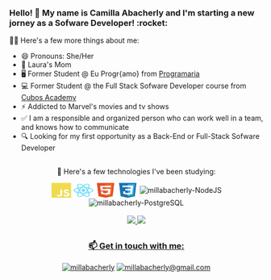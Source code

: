 <h3> Hello! 👋 My name is Camilla Abacherly and I'm starting a new jorney as a Sofware Developer! :rocket: </p> </h3> 

💁‍♀️ Here's a few more things about me:

- 😄 Pronouns: She/Her
- 👧 Laura's Mom
- 🖥️ Former Student @ Eu Progr{amo} from [Programaria](https://www.programaria.org/ "Programaria")
- 💻 Former Student @ the Full Stack Sofware Developer course from [Cubos Academy](https://cubos.academy/ "Cubos Academy") 
- ⚡ Addicted to Marvel's movies and tv shows
- ✅ I am a responsible and organized person who can work well in a team, and knows how to communicate
- 🔍 Looking for my first opportunity as a Back-End or Full-Stack Sofware Developer
  
##
<div align="center">

🌱 Here's a few technologies I've been studying:
  
<div style="display: inline_block">
  <img align="center" alt="millabacherly-Js" height="30" width="40" src="https://raw.githubusercontent.com/devicons/devicon/master/icons/javascript/javascript-plain.svg">
  <img align="center" alt="millabacherly-React" height="30" width="40" src="https://raw.githubusercontent.com/devicons/devicon/master/icons/react/react-original.svg">
  <img align="center" alt="millabacherly-HTML" height="30" width="40" src="https://raw.githubusercontent.com/devicons/devicon/master/icons/html5/html5-original.svg">
  <img align="center" alt="millabacherly-CSS" height="30" width="40" src="https://raw.githubusercontent.com/devicons/devicon/master/icons/css3/css3-original.svg">
  <img align="center" alt="millabacherly-NodeJS" height="30" width="40" src="https://cdn.jsdelivr.net/gh/devicons/devicon/icons/nodejs/nodejs-original.svg">
  <img align="center" alt="millabacherly-PostgreSQL" height="30" width="40" src="https://cdn.jsdelivr.net/gh/devicons/devicon/icons/postgresql/postgresql-original.svg">
</div>
</div>
  <br>
<div align="center">
  <a href="https://github.com/millabacherly">
  <img height="140em" src="https://github-readme-stats.vercel.app/api?username=millabacherly&show_icons=true&theme=radical&include_all_commits=true&count_private=true"/>
  <img height="140em" src="https://github-readme-stats.vercel.app/api/top-langs/?username=millabacherly&layout=compact&langs_count=7&theme=radical"/>
</div>
  
##
<div align="center">
 <h3>📫 Get in touch with me:</h3>
  <p>
   <a href="https://www.linkedin.com/in/camilla-abacherly-barboza/" target="blank"><img align="center" src="https://cdn-icons-png.flaticon.com/512/174/174857.png" alt="millabacherly" height="40" width="40" /></a>
   <a href = "mailto:millabacherly@gmail.com"><img align="center" src="https://logosmarcas.net/wp-content/uploads/2020/11/Gmail-Logo.png" target="_blank" alt="millabacherly@gmail.com" height="40" width="50" /></a>
</p>
</div>
     
     
 



<!--
**millabacherly/millabacherly** is a ✨ _special_ ✨ repository because its `README.md` (this file) appears on your GitHub profile.

Here are some ideas to get you started:

- 🔭 I’m currently working on ...
- 🌱 I’m currently learning ...
- 👯 I’m looking to collaborate on ...
- 🤔 I’m looking for help with ...
- 💬 Ask me about ...
- 📫 How to reach me: ...
- 😄 Pronouns: ...
- ⚡ Fun fact: ...

  Olá! 👋 Meu nome é Camilla Abacherly e estou iniciando minha jornada como desenvolvedora! :rocket: </p> </h3> 

- 😄 Pronomes: Ela/Dela/She/Her
- 👧 Mãe da Laura 
- 🖥️ Ex-aluna do curso Eu Progr{amo} da [Programaria](https://www.programaria.org/ "Programaria")
- 💻 Ex-Aluna do curso de Desenvolvimento de Software da [Cubos Academy](https://cubos.academy/ "Cubos Academy") 
- ⚡ Curiosidades: Viciada em séries e filmes da Marvel
- ✅ Principais habilidades: Trabalho em equipe, comunicação, responsabilidades e organização.
- 🔍 Em busca da minha 1º oportunidade na área de tecnologia.

-->
     

